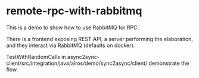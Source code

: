 # remote-rpc-with-rabbitmq

This is a demo to show how to use RabbitMQ for RPC.

There is a frontend exposing REST API, a server performing the elaboration, and they interact via RabbitMQ (defaults on docker).

TestWithRandomCalls in async2sync-client/src/integration/java/alros/demo/sync2async/client/ demonstrate the flow.
